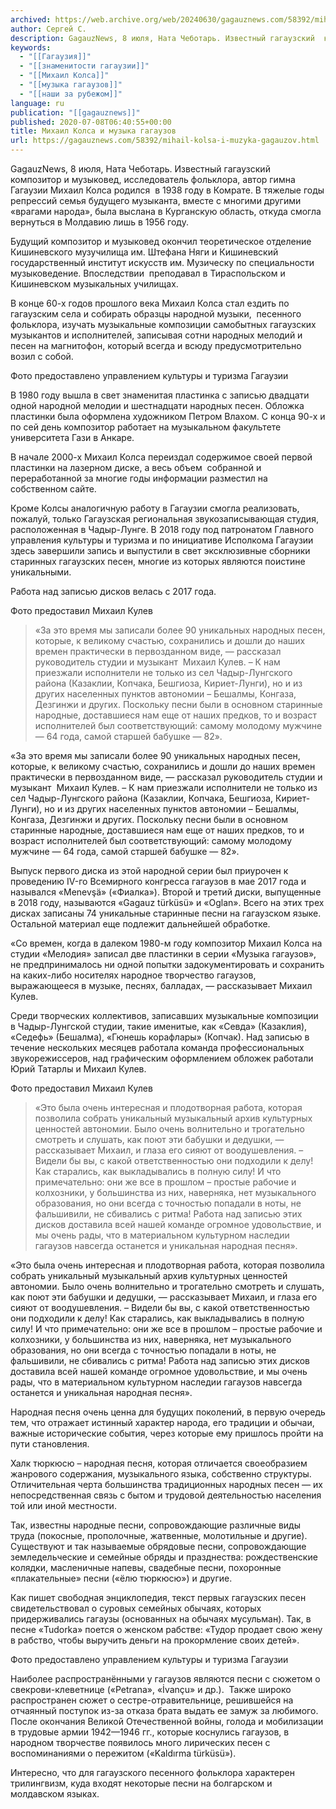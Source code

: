 ```yaml
---
archived: https://web.archive.org/web/20240630/gagauznews.com/58392/mihail-kolsa-i-muzyka-gagauzov.html
author: Сергей С.
description: GagauzNews, 8 июля, Ната Чеботарь. Известный гагаузский  композитор и музыковед, исследователь фольклора, автор гимна Гагаузии Михаил Колса родился  в 1938 году в Комрате. В тяжелые годы репрессий семья будущего музыканта, вместе с многими другими «врагами народа», была выслана в Курганскую область, откуда смогла вернуться в Молдавию лишь в 1956 году. Будущий композитор и музыковед окончил теоретическое отделение Кишиневского музучилища им. Штефана Няги и Кишиневский государственный институт искусств им. Музическу по специальности музыковедение. Впоследствии  преподавал в Тираспольском и Кишиневском музыкальных училищах. В конце 60-х годов прошлого века Михаил Колса стал ездить по гагаузским села и собирать образцы народной музыки,  песенного фольклора, изучать […]
keywords:
  - "[[Гагаузия]]"
  - "[[знаменитости гагаузии]]"
  - "[[Михаил Колса]]"
  - "[[музыка гагаузов]]"
  - "[[наши за рубежом]]"
language: ru
publication: "[[gagauznews]]"
published: 2020-07-08T06:40:55+00:00
title: Михаил Колса и музыка гагаузов
url: https://gagauznews.com/58392/mihail-kolsa-i-muzyka-gagauzov.html
---
```


GagauzNews, 8 июля, Ната Чеботарь. Известный гагаузский  композитор и музыковед, исследователь фольклора, автор гимна Гагаузии Михаил Колса родился  в 1938 году в Комрате. В тяжелые годы репрессий семья будущего музыканта, вместе с многими другими «врагами народа», была выслана в Курганскую область, откуда смогла вернуться в Молдавию лишь в 1956 году.

Будущий композитор и музыковед окончил теоретическое отделение Кишиневского музучилища им. Штефана Няги и Кишиневский государственный институт искусств им. Музическу по специальности музыковедение. Впоследствии  преподавал в Тираспольском и Кишиневском музыкальных училищах.

В конце 60-х годов прошлого века Михаил Колса стал ездить по гагаузским села и собирать образцы народной музыки,  песенного фольклора, изучать музыкальные композиции самобытных гагаузских музыкантов и исполнителей, записывая сотни народных мелодий и песен на магнитофон, который всегда и всюду предусмотрительно возил с собой.

Фото предоставлено управлением культуры и туризма Гагаузии

В 1980 году вышла в свет знаменитая пластинка с записью двадцати одной народной мелодии и шестнадцати народных песен. Обложка пластинки была оформлена художником Петром Влахом. С конца 90-х и по сей день композитор работает на музыкальном факультете университета Гази в Анкаре.

В начале 2000-х Михаил Колса переиздал содержимое своей первой пластинки на лазерном диске, а весь объем  собранной и переработанной за многие годы информации разместил на собственном сайте.

Кроме Колсы аналогичную работу в Гагаузии смогла реализовать, пожалуй, только Гагаузская региональная звукозаписывающая студия, расположенная в Чадыр-Лунге. В 2018 году под патронатом Главного управления культуры и туризма и по инициативе Исполкома Гагаузии здесь завершили запись и выпустили в свет эксклюзивные сборники старинных гагаузских песен, многие из которых являются поистине уникальными.

Работа над записью дисков велась с 2017 года.

Фото предоставил Михаил Кулев

> «За это время мы записали более 90 уникальных народных песен, которые, к великому счастью, сохранились и дошли до наших времен практически в первозданном виде, — рассказал руководитель студии и музыкант  Михаил Кулев. – К нам приезжали исполнители не только из сел Чадыр-Лунгского района (Казаклии, Копчака, Бешгиоза, Кириет-Лунги), но и из других населенных пунктов автономии – Бешалмы, Конгаза, Дезгинжи и других. Поскольку песни были в основном старинные народные, доставшиеся нам еще от наших предков, то и возраст исполнителей был соответствующий: самому молодому мужчине — 64 года, самой старшей бабушке — 82».

«За это время мы записали более 90 уникальных народных песен, которые, к великому счастью, сохранились и дошли до наших времен практически в первозданном виде, — рассказал руководитель студии и музыкант  Михаил Кулев. – К нам приезжали исполнители не только из сел Чадыр-Лунгского района (Казаклии, Копчака, Бешгиоза, Кириет-Лунги), но и из других населенных пунктов автономии – Бешалмы, Конгаза, Дезгинжи и других. Поскольку песни были в основном старинные народные, доставшиеся нам еще от наших предков, то и возраст исполнителей был соответствующий: самому молодому мужчине — 64 года, самой старшей бабушке — 82».

Выпуск первого диска из этой народной серии был приурочен к проведению IV-го Всемирного конгресса гагаузов в мае 2017 года и назывался «Menevşä» («Фиалка»). Второй и третий диски, выпущенные в 2018 году, называются «Gagauz türküsü» и «Oglan». Всего на этих трех дисках записаны 74 уникальные старинные песни на гагаузском языке. Остальной материал еще подлежит дальнейшей обработке.

«Со времен, когда в далеком 1980-м году композитор Михаил Колса на студии «Мелодия» записал две пластинки в серии «Музыка гагаузов», не предпринималось ни одной попытки задокументировать и сохранить на каких-либо носителях народное творчество гагаузов, выражающееся в музыке, песнях, балладах, — рассказывает Михаил Кулев.

Среди творческих коллективов, записавших музыкальные композиции в Чадыр-Лунгской студии, такие именитые, как «Севда» (Казаклия), «Седефь» (Бешалма), «Гюнешь корафлары» (Копчак). Над записью в течение нескольких месяцев работала команда профессиональных звукорежиссеров, над графическим оформлением обложек работали Юрий Татарлы и Михаил Кулев.

Фото предоставил Михаил Кулев

> «Это была очень интересная и плодотворная работа, которая позволила собрать уникальный музыкальный архив культурных ценностей автономии. Было очень волнительно и трогательно смотреть и слушать, как поют эти бабушки и дедушки, — рассказывает Михаил, и глаза его сияют от воодушевления. – Видели бы вы, с какой ответственностью они подходили к делу! Как старались, как выкладывались в полную силу! И что примечательно: они же все в прошлом – простые рабочие и колхозники, у большинства из них, наверняка, нет музыкального образования, но они всегда с точностью попадали в ноты, не фальшивили, не сбивались с ритма! Работа над записью этих дисков доставила всей нашей команде огромное удовольствие, и мы очень рады, что в материальном культурном наследии гагаузов навсегда останется и уникальная народная песня».

«Это была очень интересная и плодотворная работа, которая позволила собрать уникальный музыкальный архив культурных ценностей автономии. Было очень волнительно и трогательно смотреть и слушать, как поют эти бабушки и дедушки, — рассказывает Михаил, и глаза его сияют от воодушевления. – Видели бы вы, с какой ответственностью они подходили к делу! Как старались, как выкладывались в полную силу! И что примечательно: они же все в прошлом – простые рабочие и колхозники, у большинства из них, наверняка, нет музыкального образования, но они всегда с точностью попадали в ноты, не фальшивили, не сбивались с ритма! Работа над записью этих дисков доставила всей нашей команде огромное удовольствие, и мы очень рады, что в материальном культурном наследии гагаузов навсегда останется и уникальная народная песня».

Народная песня очень ценна для будущих поколений, в первую очередь тем, что отражает истинный характер народа, его традиции и обычаи, важные исторические события, через которые ему пришлось пройти на пути становления.

Халк тюркюсю – народная песня, которая отличается своеобразием жанрового содержания, музыкального языка, собственно структуры. Отличительная черта большинства традиционных народных песен — их непосредственная связь с бытом и трудовой деятельностью населения той или иной местности.

Так, известны народные песни, сопровождающие различные виды труда (покосные, прополочные, жатвенные, молотильные и другие). Существуют и так называемые обрядовые песни, сопровождающие земледельческие и семейные обряды и празднества: рождественские колядки, масленичные напевы, свадебные песни, похоронные «плакательные» песни («ёлю тюркюсю») и другие.

Как пишет свободная энциклопедия, текст первых гагаузских песен свидетельствовал о суровых семейных обычаях, которых придерживались гагаузы (основанных на обычаях мусульман). Так, в песне «Tudorka» поется о женском рабстве: «Тудор продает свою жену в рабство, чтобы выручить деньги на прокормление своих детей».

Фото предоставлено управлением культуры и туризма Гагаузии

Наиболее распространёнными у гагаузов являются песни с сюжетом о свекрови-клеветнице («Petrana», «İvançu» и др.).  Также широко распространен сюжет о сестре-отравительнице, решившейся на отчаянный поступок из-за отказа брата выдать ее замуж за любимого. После окончания Великой Отечественной войны, голода и мобилизации в трудовые армии 1942—1946 гг., которые коснулись гагаузов, в народном творчестве появилось много лирических песен с воспоминаниями о пережитом («Kaldırma türküsü»).

Интересно, что для гагаузского песенного фольклора характерен трилингвизм, куда входят некоторые песни на болгарском и молдавском языках.